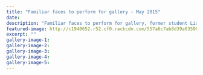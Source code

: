```yaml
---
title: "Familiar faces to perform for gallery - May 2015"
date: 
description: "Familiar faces to perform for gallery, former student Liam Wooding and musical director of the recent WHS production 'Annie', from Wanganui Chronicle article on 23/5/15..."
featured-image: http://c1940652.r52.cf0.rackcdn.com/557a6c7ab8d39a0359000127/LiamModern.jpg
excerpt: ""
gallery-image-1: 
gallery-image-2: 
gallery-image-3: 
gallery-image-4: 
gallery-image-5: 
---
```

